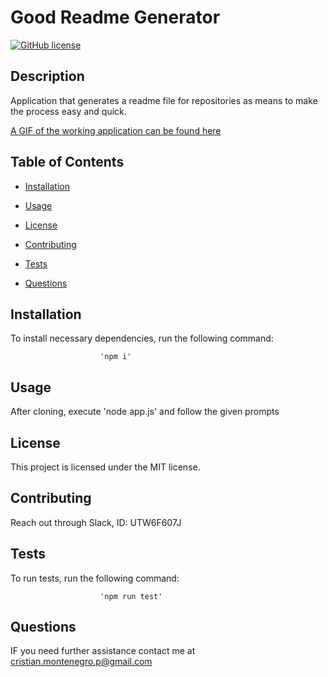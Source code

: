 
                    
# Good Readme Generator
[![GitHub license](https://img.shields.io/badge/license-MIT-blue.svg)](https://github.com/cristianmontenegrop/H09-good-readme-generator)

## Description

Application that generates a readme file for repositories as means to make the process easy and quick. 

[A GIF of the working application can be found here](https://media.giphy.com/media/YN7EyY4hWdS82Rmxwu/giphy.gif)
## Table of Contents 

* [Installation](#installation)

* [Usage](#usage)

* [License](#license)

* [Contributing](#contributing)

* [Tests](#tests)

* [Questions](#questions)

## Installation

To install necessary dependencies, run the following command:


                        
                        'npm i'
                    
                        

## Usage

After cloning, execute 'node app.js' and follow the given prompts

## License

This project is licensed under the MIT license.
  
## Contributing

Reach out through Slack, ID: UTW6F607J

## Tests

To run tests, run the following command:


                        
                        'npm run test'
                        
                        

## Questions

IF you need further assistance contact me at cristian.montenegro.p@gmail.com



                    
